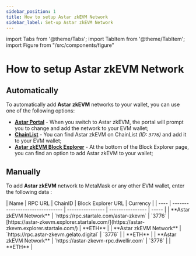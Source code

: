 ```yaml
---
sidebar_position: 1
title: How to setup Astar zkEVM Network
sidebar_label: Set-up Astar zkEVM Network
---
```


import Tabs from '@theme/Tabs';
import TabItem from '@theme/TabItem';
import Figure from "/src/components/figure"

# How to setup Astar zkEVM Network

## Automatically

To automatically add **Astar zkEVM** networks to your wallet, you can use one of the following options:
- **[Astar Portal](https://portal.astar.network/astar-zkevm)** - When you switch to Astar zkEVM, the portal will prompt you to change and add the network to your EVM wallet;
- **[ChainList](https://chainlist.org/)** - You can find Astar zkEVM on ChainList *(ID: `3776`)* and add it to your EVM wallet;
- **[Astar zkEVM Block Explorer](https://astar-zkevm.explorer.startale.com/)** - At the bottom of the Block Explorer page, you can find an option to add Astar zkEVM to your wallet;

## Manually

To add **Astar zkEVM** network to MetaMask or any other EVM wallet, enter the following data :

<Tabs>

<TabItem value="mainnet" label="Astar zkEVM">
| Name | RPC URL | ChainID | Block Explorer URL | Currency |
| ---- | ------------------------------- | ---------------- | ---------------- | ----- |
| **Astar zkEVM Network** | `https://rpc.startale.com/astar-zkevm` | `3776` | [https://astar-zkevm.explorer.startale.com/](https://astar-zkevm.explorer.startale.com/) | **ETH** |
| **Astar zkEVM Network** | `https://rpc.astar-zkevm.gelato.digital` | `3776` | | **ETH** |
| **Astar zkEVM Network** | `https://astar-zkevm-rpc.dwellir.com` | `3776` | | **ETH** |
</TabItem>

</Tabs>

<Figure src={require('/docs/use/zkevm-guides/img/setup_zkevm_1.png').default} width="50%" />